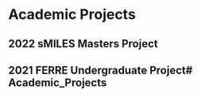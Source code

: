 # Academic Projects

## 2022 sMILES Masters Project


## 2021 FERRE Undergraduate Project# Academic_Projects
